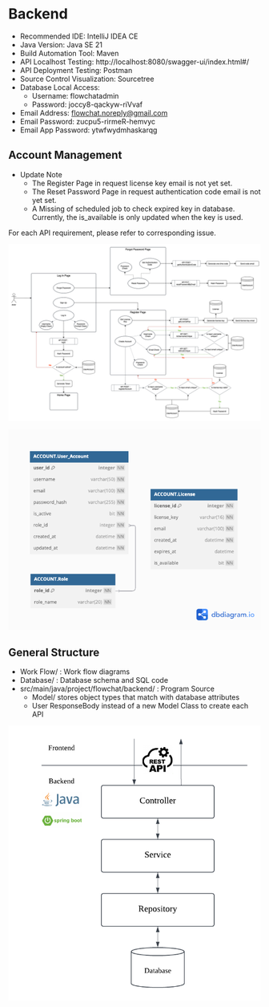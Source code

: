 # Backend

- Recommended IDE: IntelliJ IDEA CE
- Java Version: Java SE 21
- Build Automation Tool: Maven
- API Localhost Testing: http://localhost:8080/swagger-ui/index.html#/
- API Deployment Testing: Postman
- Source Control Visualization: Sourcetree
- Database Local Access:
  - Username: flowchatadmin
  - Password: joccy8-qackyw-riVvaf
- Email Address: flowchat.noreply@gmail.com
- Email Password: zucpu5-rirmeR-hemvyc
- Email App Password: ytwfwydmhaskarqg


## Account Management
- Update Note
  - The Register Page in request license key email is not yet set.
  - The Reset Password Page in request authentication code email is not yet set.
  - A Missing of scheduled job to check expired key in database. Currently, the is_available is only updated when the key is used.

For each API requirement, please refer to corresponding issue.

![Account Management Flow](https://github.com/FrogwinX/CSCI3100_Project/blob/backend/Work%20Flow/Account.png)

![Account Management DB](https://github.com/FrogwinX/CSCI3100_Project/blob/backend/Database/ACCOUNT.png)


## General Structure
- Work Flow/ : Work flow diagrams
- Database/ : Database schema and SQL code
- src/main/java/project/flowchat/backend/ : Program Source
  - Model/ stores object types that match with database attributes
  - User ResponseBody instead of a new Model Class to create each API

![Project Structure](https://github.com/FrogwinX/CSCI3100_Project/blob/backend/Work%20Flow/Backend_Structure.png)

